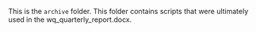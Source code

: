 This is the `archive` folder. This folder contains scripts that were ultimately used in the wq_quarterly_report.docx.
